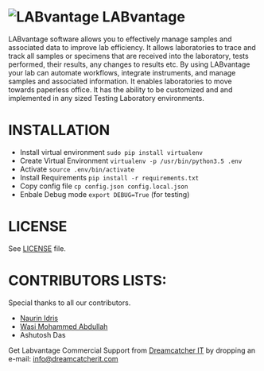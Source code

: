 ![LABvantage](/labvantage/blob/master/static/img/labvantage.png)
LABvantage
==========

LABvantage software allows you to effectively manage samples and associated data to improve lab efficiency. It allows laboratories to trace and track all samples or specimens that are received into the laboratory, tests performed, their results, any changes to results etc. By using LABvantage your lab can automate workflows, integrate instruments, and manage samples and associated information. It enables laboratories to move towards paperless office. It has the ability to be customized and and implemented in any sized Testing Laboratory environments.

INSTALLATION 
============  

 * Install virtual environment `sudo pip install virtualenv`
 * Create Virtual Environment `virtualenv -p /usr/bin/python3.5 .env`
 * Activate `source .env/bin/activate`
 * Install Requirements `pip install -r requirements.txt` 
 * Copy config file `cp config.json config.local.json`
 * Enbale Debug mode `export DEBUG=True` (for testing)

LICENSE
============  
 See [LICENSE](/LICENSE) file.

CONTRIBUTORS LISTS:
===================  
Special thanks to all our contributors.

 * [Naurin Idris](https://github.com/naurin002) 
 * [Wasi Mohammed Abdullah](https://github.com/wasi0013)
 * Ashutosh Das 

Get Labvantage Commercial Support from [Dreamcatcher IT](https://wwww.dreamcatcherit.com) by dropping an e-mail: [info@dreamcatcherit.com](mailto:info@dreamcatcherit.com)
